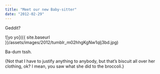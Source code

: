 ```yaml
---
title: "Meet our new Baby-sitter"
date: "2012-02-29"
---
```


Geddit?

![yo yo]({{ site.baseurl }}/assets/images/2012/tumblr_m02hhgKgNw1qlj3bd.jpg)

Ba-dum tssh.

{Not that I have to justify anything to anybody, but that’s biscuit all over her clothing, ok? I mean, you saw what she did to the broccoli.}
